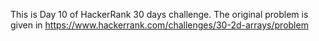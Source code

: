 
This is Day 10 of HackerRank 30 days challenge. The original problem is given in https://www.hackerrank.com/challenges/30-2d-arrays/problem